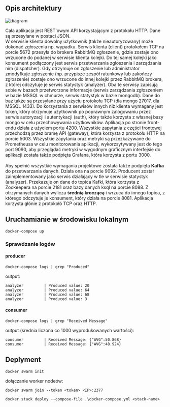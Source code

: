 ## Opis architektury
![diagram](https://github.com/Much4cho/Restpirators/blob/master/diagram.png)

Cała aplikacja jest REST'owym API korzystającym z protokołu HTTP. Dane są przesyłane w postaci JSON.<br>W serwisie klienta dowolny użytkownik (także nieautoryzowany) może dokonać zgłoszenia np. wypadku. Serwis klienta (client) protokołem TCP na porcie 5672 przesyła do brokera RabbitMQ zgłoszenie, gdzie zostaje ono wrzucone do podanej w serwisie klienta kolejki. Do tej samej kolejki jako konsument podłączony jest serwis przetwarzania zgłoszenia i zarządzania nim (dispatcher). Gdy otrzymuje on zgłoszenie lub administrator zmodyfkuje zgłoszenie (np. przypisze zespół ratunkowy lub zakończy zgłoszenie) zostaje ono wrzucone do innej kolejki przez RabbitMQ brokera, z której odczytuje je serwis statystyk (analyzer). Oba te serwisy zapisują sobie w bazach przetworzone informacje (serwis zarządzania zgłoszeniem w bazie MSSQL w chmurze, serwis statystyk w bazie mongodb). Dane do baz także są przesyłane przy użyciu protokołu TCP (dla mongo 27017, dla MSSQL 1433). Do korzystania z serwisów innych niż klienta wymagany jest token, który otrzymuje użytkownik po poprawnym zalogowaniu przez serwis autoryzacji i autentykacji (auth), który także korzysta z własnej bazy mongo w celu przechowywania użytkowników. Aplikacja po stronie front-endu działa z użyciem portu 4200. Wszystkie zapytania z części frontowej przechodzą przez bramę API (gateway), która korzysta z protokołu HTTP na porcie 5003. Wszystkie zapytania oraz metryki są przezkazywane do Prometheusa w celu monitorowania aplikacji, wykorzsytywany jest do tego port 9090, aby przeglądać metryki w wygodnym graficznym interfejsie do aplikacji została także podpięta Grafana, która korzysta z portu 3000.<br><br> Aby spełnić wszystkie wymagania projektowe została także podpięta **Kafka** do przetwarzania danych. Działa ona na porcie 9092. Producent został zaimplementowany jako serwis działający w tle w serwisie statystyk (analyzer). Przekazuje on dane do topica Kafki, która korzysta z Zookeepera na porcie 2181 oraz bazy danych ksql na porcie 8088. Z otrzymanych danych wylicza **średnią kroczącą** i wrzuca do innego topica, z którego odczytuje je konsument, który działa na porcie 8081. Aplikacja korzysta głónie z protokołó TCP oraz HTTP.

## Uruchamianie w środowisku lokalnym
```
docker-compose up
```
### Sprawdzanie logów
#### producer
```
docker-compose logs | grep "Produced"
```
output:
```
analyzer         | Produced value: 20
analyzer         | Produced value: 64
analyzer         | Produced value: 68
analyzer         | Produced value: 3
```
#### consumer
```
docker-compose logs | grep "Received Message"
```
output (średnia liczona co 1000 wyprodukowanych wartości):
```
consumer         | Received Message: {"AVG":50.868}
consumer         | Received Message: {"AVG":48.924}
```
## Deplyment 
```
docker swarm init
```
dołączanie worker nodeów:
```
docker swarm join --token <token> <IP>:2377
```
```
docker stack deploy --compose-file .\docker-compose.yml <stack-name>
```
